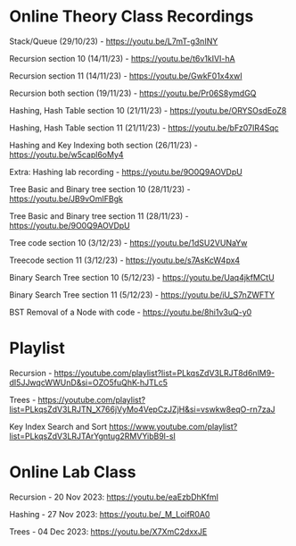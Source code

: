 # Online Theory Class Recordings

Stack/Queue (29/10/23) - https://youtu.be/L7mT-g3nINY

Recursion section 10 (14/11/23) -  https://youtu.be/t6v1kIVI-hA 

Recursion section 11 (14/11/23) -  https://youtu.be/GwkF01x4xwI 

Recursion both section (19/11/23) - https://youtu.be/Pr06S8ymdGQ 

Hashing, Hash Table section 10 (21/11/23) - https://youtu.be/ORYSOsdEoZ8 

Hashing, Hash Table section 11 (21/11/23) - https://youtu.be/bFz07IR4Sqc

Hashing and Key Indexing both section (26/11/23) - https://youtu.be/w5capl6oMy4  

Extra: Hashing lab recording - https://youtu.be/9O0Q9AOVDpU 

Tree Basic and Binary tree section 10 (28/11/23) - https://youtu.be/JB9vOmIFBgk 

Tree Basic and Binary tree section 11 (28/11/23) - https://youtu.be/9O0Q9AOVDpU

Tree code section 10 (3/12/23) -  https://youtu.be/1dSU2VUNaYw 

Treecode section 11 (3/12/23) - https://youtu.be/s7AsKcW4px4 

Binary Search Tree section 10 (5/12/23) - https://youtu.be/Uaq4jkfMCtU 

Binary Search Tree section 11 (5/12/23) - https://youtu.be/iU_S7nZWFTY 

BST Removal of a Node with code - https://youtu.be/8hi1v3uQ-y0

# Playlist

Recursion - https://youtube.com/playlist?list=PLkqsZdV3LRJT8d6nlM9-dI5JJwqcWWUnD&si=OZO5fuQhK-hJTLc5

Trees - https://youtube.com/playlist?list=PLkqsZdV3LRJTN_X766jVyMo4VepCzJZjH&si=vswkw8eqO-rn7zaJ

Key Index Search and Sort https://www.youtube.com/playlist?list=PLkqsZdV3LRJTArYgntug2RMVYibB9l-sI

# Online Lab Class

Recursion - 20 Nov 2023:
https://youtu.be/eaEzbDhKfmI

Hashing - 27 Nov 2023:
https://youtu.be/_M_LoifR0A0

Trees - 04 Dec 2023:
https://youtu.be/X7XmC2dxxJE
